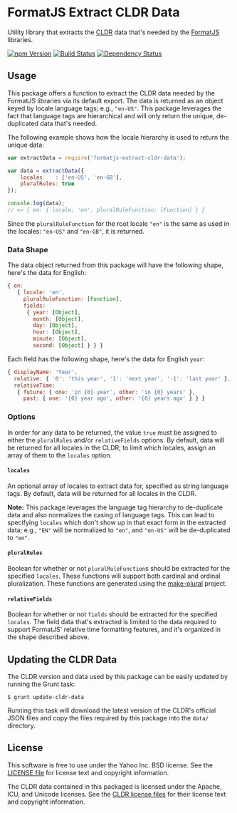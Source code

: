 FormatJS Extract CLDR Data
==========================

Utility library that extracts the [CLDR][] data that's needed by the [FormatJS][] libraries.

[![npm Version][npm-badge]][npm]
[![Build Status][travis-badge]][travis]
[![Dependency Status][david-badge]][david]


## Usage

This package offers a function to extract the CLDR data needed by the FormatJS libraries via its default export. The data is returned as an object keyed by locale language tags; e.g., `"en-US"`. This package leverages the fact that language tags are hierarchical and will only return the unique, de-duplicated data that's needed.

The following example shows how the locale hierarchy is used to return the unique data:

```js
var extractData = require('formatjs-extract-cldr-data');

var data = extractData({
    locales    : ['en-US', 'en-GB'],
    pluralRules: true
});

console.log(data);
// => { en: { locale: 'en', pluralRuleFunction: [Function] } }
```

Since the `pluralRuleFunction` for the root locale `"en"` is the same as used in the locales: `"en-US"` and `"en-GB"`, it is returned.

### Data Shape

The data object returned from this package will have the following shape, here's the data for English:

```js
{ en:
   { locale: 'en',
     pluralRuleFunction: [Function],
     fields:
      { year: [Object],
        month: [Object],
        day: [Object],
        hour: [Object],
        minute: [Object],
        second: [Object] } } }
```

Each field has the following shape, here's the data for English `year`:

```js
{ displayName: 'Year',
  relative: { '0': 'this year', '1': 'next year', '-1': 'last year' },
  relativeTime:
   { future: { one: 'in {0} year', other: 'in {0} years' },
     past: { one: '{0} year ago', other: '{0} years ago' } } }
```

### Options

In order for any data to be returned, the value `true` must be assigned to either the `pluralRules` and/or `relativeFields` options. By default, data will be returned for all locales in the CLDR; to limit which locales, assign an array of them to the `locales` option.

#### `locales`

An optional array of locales to extract data for, specified as string language tags. By default, data will be returned for all locales in the CLDR.

**Note:** This package leverages the language tag hierarchy to de-duplicate data and also normalizes the casing of language tags. This can lead to specifying `locales` which don't show up in that exact form in the extracted data; e.g., `"EN"` will be normalized to `"en"`, and `"en-US"` will be de-duplicated to `"en"`.

#### `pluralRules`

Boolean for whether or not `pluralRuleFunction`s should be extracted for the specified `locales`. These functions will support both cardinal and ordinal pluralization. These functions are generated using the [make-plural][] project.

#### `relativeFields`

Boolean for whether or not `fields` should be extracted for the specified `locales`. The field data that's extracted is limited to the data required to support FormatJS' relative time formatting features, and it's organized in the shape described above.


## Updating the CLDR Data

The CLDR version and data used by this package can be easily updated by running the Grunt task:

```shell
$ grunt update-cldr-data
```

Running this task will download the latest version of the CLDR's official JSON files and copy the files required by this package into the `data/` directory.


## License

This software is free to use under the Yahoo Inc. BSD license. See the [LICENSE file][] for license text and copyright information.

The CLDR data contained in this packaged is licensed under the Apache, ICU, and Unicode licenses. See the [CLDR license files][] for their license text and copyright information.


[CLDR]: http://cldr.unicode.org/
[FormatJS]: http://formatjs.io/
[npm]: https://www.npmjs.org/package/formatjs-extract-cldr-data
[npm-badge]: https://img.shields.io/npm/v/formatjs-extract-cldr-data.svg?style=flat-square
[david]: https://david-dm.org/yahoo/formatjs-extract-cldr-data
[david-badge]: https://img.shields.io/david/yahoo/formatjs-extract-cldr-data.svg?style=flat-square
[travis]: https://travis-ci.org/yahoo/formatjs-extract-cldr-data
[travis-badge]: https://img.shields.io/travis/yahoo/formatjs-extract-cldr-data.svg?style=flat-square
[make-plural]: https://github.com/eemeli/make-plural.js
[LICENSE file]: https://github.com/yahoo/formatjs-extract-cldr-data/blob/master/LICENSE.md
[CLDR license files]: https://github.com/yahoo/formatjs-extract-cldr-data/tree/master/data
